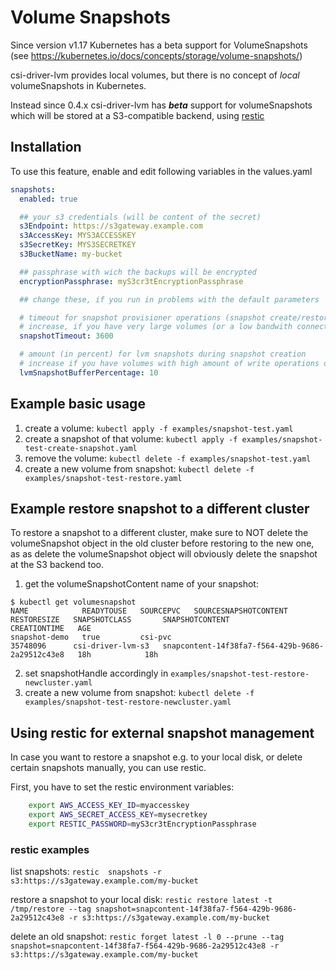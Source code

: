 # Volume Snapshots #

Since version v1.17 Kubernetes has a beta support for VolumeSnapshots (see <https://kubernetes.io/docs/concepts/storage/volume-snapshots/>)

csi-driver-lvm provides local volumes, but there is no concept of *local* volumeSnapshots in Kubernetes.

Instead since 0.4.x csi-driver-lvm has ***beta*** support for volumeSnapshots which will be stored at a S3-compatible backend, using [restic](https://restic.net/)

## Installation ##

To use this feature, enable and edit following variables in the values.yaml

```yaml
snapshots:
  enabled: true

  ## your s3 credentials (will be content of the secret)
  s3Endpoint: https://s3gateway.example.com
  s3AccessKey: MYS3ACCESSKEY
  s3SecretKey: MYS3SECRETKEY
  s3BucketName: my-bucket

  ## passphrase with wich the backups will be encrypted
  encryptionPassphrase: myS3cr3tEncryptionPassphrase

  ## change these, if you run in problems with the default parameters

  # timeout for snapshot provisioner operations (snapshot create/restore) in seconds
  # increase, if you have very large volumes (or a low bandwith connection to the s3 endpoint)
  snapshotTimeout: 3600

  # amount (in percent) for lvm snapshots during snapshot creation
  # increase if you have volumes with high amount of write operations during snapshot creation
  lvmSnapshotBufferPercentage: 10
```

## Example basic usage ##

1. create a volume:
`kubectl apply -f examples/snapshot-test.yaml`
2. create a snapshot of that volume:
`kubectl apply -f examples/snapshot-test-create-snapshot.yaml`
3. remove the volume:
`kubectl delete -f examples/snapshot-test.yaml`
4. create a new volume from snapshot:
`kubectl delete -f examples/snapshot-test-restore.yaml`

## Example restore snapshot to a different cluster ##

To restore a snapshot to a different cluster, make sure to NOT delete the volumeSnapshot object in the old cluster before restoring to the new one, as as delete the volumeSnapshot object will obviously delete the snapshot at the S3 backend too.

1. get the volumeSnapshotContent name of your snapshot:

```text
$ kubectl get volumesnapshot
NAME            READYTOUSE   SOURCEPVC   SOURCESNAPSHOTCONTENT   RESTORESIZE   SNAPSHOTCLASS       SNAPSHOTCONTENT                                    CREATIONTIME   AGE
snapshot-demo   true         csi-pvc                             35748096      csi-driver-lvm-s3   snapcontent-14f38fa7-f564-429b-9686-2a29512c43e8   18h            18h
```

2. set snapshotHandle accordingly in `examples/snapshot-test-restore-newcluster.yaml`
3. create a new volume from snapshot:
`kubectl delete -f examples/snapshot-test-restore-newcluster.yaml`

## Using restic for external snapshot management ##

In case you want to restore a snapshot e.g. to your local disk, or delete certain snapshots manually, you can use restic.

First, you have to set the restic environment variables:

```bash
    export AWS_ACCESS_KEY_ID=myaccesskey
    export AWS_SECRET_ACCESS_KEY=mysecretkey
    export RESTIC_PASSWORD=myS3cr3tEncryptionPassphrase
```

### restic examples ###

list snapshots:
`restic  snapshots -r s3:https://s3gateway.example.com/my-bucket`

restore a snapshot to your local disk:
`restic restore latest -t /tmp/restore --tag snapshot=snapcontent-14f38fa7-f564-429b-9686-2a29512c43e8 -r s3:https://s3gateway.example.com/my-bucket`

delete an old snapshot:
`restic forget latest -l 0 --prune --tag snapshot=snapcontent-14f38fa7-f564-429b-9686-2a29512c43e8 -r s3:https://s3gateway.example.com/my-bucket`
